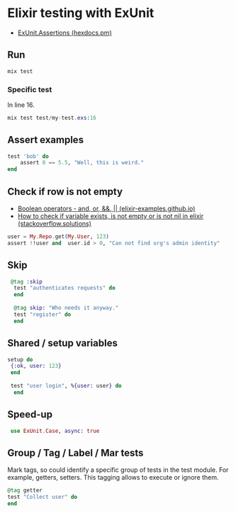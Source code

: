# Elixir testing with ExUnit

* [ExUnit.Assertions (hexdocs.pm)](https://hexdocs.pm/ex_unit/ExUnit.Assertions.html)

## Run

```ex
mix test
```

### Specific test

In line 16.

```ex
mix test test/my-test.exs:16
```

## Assert examples

```ex
test 'bob' do
    assert 0 == 5.5, "Well, this is weird."
end
```

## Check if row is not empty

* [Boolean operators - and, or, &&, || (elixir-examples.github.io)](https://elixir-examples.github.io/examples/boolean-operators)
* [How to check if variable exists, is not empty or is not nil in elixir (stackoverflow.solutions)](https://stackoverflow.solutions/question/show_question_details/380)

```ex
user = My.Repo.get(My.User, 123)
assert !!user and  user.id > 0, "Can not find org's admin identity"
```

## Skip

```ex
 @tag :skip
  test "authenticates requests" do  
  end
  
  @tag skip: "Who needs it anyway."
  test "register" do  
  end
```

## Shared / setup variables

```ex
setup do
 {:ok, user: 123}
 end
 
 test "user login", %{user: user} do
  end
 ```
 
## Speed-up

```ex
 use ExUnit.Case, async: true
 ```
 
## Group / Tag / Label / Mar tests

Mark tags, so could identify a specific group of tests in the test module. 
For example, getters, setters.  This tagging allows to execute or ignore them.

```ex
@tag getter
test "Collect user" do
end
```
